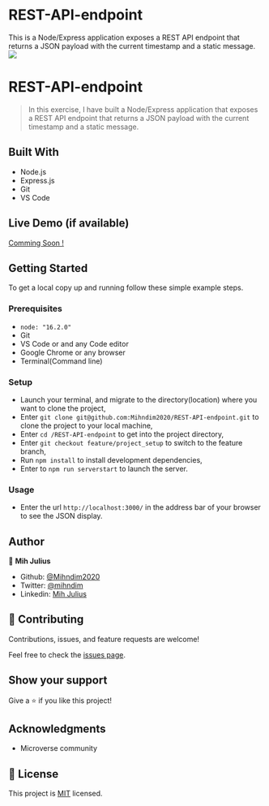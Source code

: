 # REST-API-endpoint
This is a Node/Express application exposes a REST API endpoint that returns a JSON payload with the current timestamp and a static message.
![](https://img.shields.io/badge/Microverse-blueviolet)

# REST-API-endpoint

> In this exercise, I have built a Node/Express application that exposes a REST API endpoint that returns a JSON payload with the current timestamp and a static message.
## Built With

- Node.js
- Express.js
- Git
- VS Code
## Live Demo (if available)

[Comming Soon !](https://livedemo.com)

## Getting Started

To get a local copy up and running follow these simple example steps.

### Prerequisites
- `node: "16.2.0" `
- Git
- VS Code or and any Code editor
- Google Chrome or any browser
- Terminal(Command line)
### Setup

- Launch your terminal, and migrate to the directory(location) where you want to clone the project,
- Enter `git clone git@github.com:Mihndim2020/REST-API-endpoint.git` to clone the project to your local machine,
- Enter `cd /REST-API-endpoint` to get into the project directory,
- Enter `git checkout feature/project_setup` to switch to the feature branch,
- Run `npm install` to install development dependencies,
- Enter to `npm run serverstart` to launch the server.
### Usage
- Enter the url `http://localhost:3000/` in the address bar of your browser to see the JSON display.
## Author

👤 **Mih Julius**

- Github: [@Mihndim2020](https://github.com/Mihndim2020)
- Twitter: [@mihndim](https://github.com/mih-julius)
- Linkedin: [Mih Julius](https://www.linkedin.com/mih-julius)

## 🤝 Contributing

Contributions, issues, and feature requests are welcome!

Feel free to check the [issues page](https://github.com/Mihndim2020/REST-API-endpoint/issues).


## Show your support

Give a ⭐️ if you like this project!


## Acknowledgments

- Microverse community


## 📝 License

This project is [MIT](./MIT.md) licensed.


